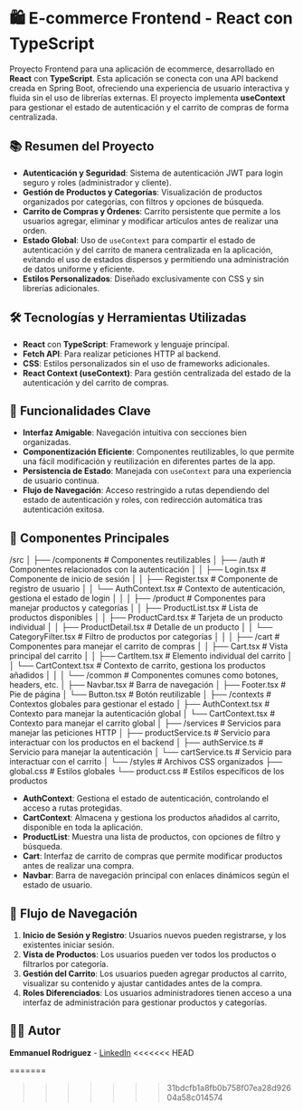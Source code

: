 # 🛍️ E-commerce Frontend - React con TypeScript

Proyecto Frontend para una aplicación de ecommerce, desarrollado en **React** con **TypeScript**. Esta aplicación se conecta con una API backend creada en Spring Boot, ofreciendo una experiencia de usuario interactiva y fluida sin el uso de librerías externas. El proyecto implementa **useContext** para gestionar el estado de autenticación y el carrito de compras de forma centralizada.

## 📚 Resumen del Proyecto

- **Autenticación y Seguridad**: Sistema de autenticación JWT para login seguro y roles (administrador y cliente).
- **Gestión de Productos y Categorías**: Visualización de productos organizados por categorías, con filtros y opciones de búsqueda.
- **Carrito de Compras y Órdenes**: Carrito persistente que permite a los usuarios agregar, eliminar y modificar artículos antes de realizar una orden.
- **Estado Global**: Uso de `useContext` para compartir el estado de autenticación y del carrito de manera centralizada en la aplicación, evitando el uso de estados dispersos y permitiendo una administración de datos uniforme y eficiente.
- **Estilos Personalizados**: Diseñado exclusivamente con CSS y sin librerías adicionales.

## 🛠️ Tecnologías y Herramientas Utilizadas

- **React** con **TypeScript**: Framework y lenguaje principal.
- **Fetch API**: Para realizar peticiones HTTP al backend.
- **CSS**: Estilos personalizados sin el uso de frameworks adicionales.
- **React Context (useContext)**: Para gestión centralizada del estado de la autenticación y del carrito de compras.

## 🚀 Funcionalidades Clave

- **Interfaz Amigable**: Navegación intuitiva con secciones bien organizadas.
- **Componentización Eficiente**: Componentes reutilizables, lo que permite una fácil modificación y reutilización en diferentes partes de la app.
- **Persistencia de Estado**: Manejada con `useContext` para una experiencia de usuario continua.
- **Flujo de Navegación**: Acceso restringido a rutas dependiendo del estado de autenticación y roles, con redirección automática tras autenticación exitosa.

## 🧩 Componentes Principales

/src │ ├── /components # Componentes reutilizables │ ├── /auth # Componentes relacionados con la autenticación │ │ ├── Login.tsx # Componente de inicio de sesión │ │ ├── Register.tsx # Componente de registro de usuario │ │ └── AuthContext.tsx # Contexto de autenticación, gestiona el estado de login │ │ │ ├── /product # Componentes para manejar productos y categorías │ │ ├── ProductList.tsx # Lista de productos disponibles │ │ ├── ProductCard.tsx # Tarjeta de un producto individual │ │ ├── ProductDetail.tsx # Detalle de un producto │ │ └── CategoryFilter.tsx # Filtro de productos por categorías │ │ │ ├── /cart # Componentes para manejar el carrito de compras │ │ ├── Cart.tsx # Vista principal del carrito │ │ ├── CartItem.tsx # Elemento individual del carrito │ │ └── CartContext.tsx # Contexto de carrito, gestiona los productos añadidos │ │ │ └── /common # Componentes comunes como botones, headers, etc. │ ├── Navbar.tsx # Barra de navegación │ ├── Footer.tsx # Pie de página │ └── Button.tsx # Botón reutilizable │ ├── /contexts # Contextos globales para gestionar el estado │ ├── AuthContext.tsx # Contexto para manejar la autenticación global │ └── CartContext.tsx # Contexto para manejar el carrito global │ ├── /services # Servicios para manejar las peticiones HTTP │ ├── productService.ts # Servicio para interactuar con los productos en el backend │ ├── authService.ts # Servicio para manejar la autenticación │ └── cartService.ts # Servicio para interactuar con el carrito │ └── /styles # Archivos CSS organizados ├── global.css # Estilos globales └── product.css # Estilos específicos de los productos


- **AuthContext**: Gestiona el estado de autenticación, controlando el acceso a rutas protegidas.
- **CartContext**: Almacena y gestiona los productos añadidos al carrito, disponible en toda la aplicación.
- **ProductList**: Muestra una lista de productos, con opciones de filtro y búsqueda.
- **Cart**: Interfaz de carrito de compras que permite modificar productos antes de realizar una compra.
- **Navbar**: Barra de navegación principal con enlaces dinámicos según el estado de usuario.

## 🔄 Flujo de Navegación

1. **Inicio de Sesión y Registro**: Usuarios nuevos pueden registrarse, y los existentes iniciar sesión.
2. **Vista de Productos**: Los usuarios pueden ver todos los productos o filtrarlos por categoría.
3. **Gestión del Carrito**: Los usuarios pueden agregar productos al carrito, visualizar su contenido y ajustar cantidades antes de la compra.
4. **Roles Diferenciados**: Los usuarios administradores tienen acceso a una interfaz de administración para gestionar productos y categorías.


## 🧑‍💻 Autor

**Emmanuel Rodriguez** - [LinkedIn](https://www.linkedin.com)
<<<<<<< HEAD

=======
>>>>>>> 31bdcfb1a8fb0b758f07ea28d92604a58c014574
